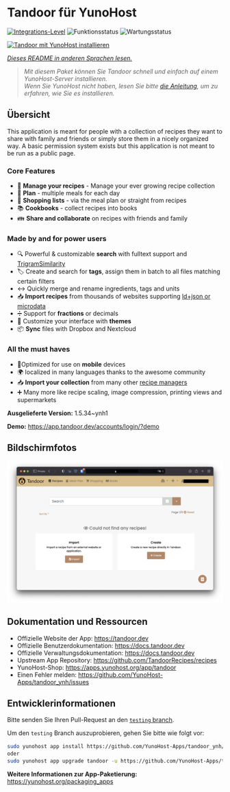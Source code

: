 <!--
N.B.: Diese README wurde automatisch von <https://github.com/YunoHost/apps/tree/master/tools/readme_generator> generiert.
Sie darf NICHT von Hand bearbeitet werden.
-->

# Tandoor für YunoHost

[![Integrations-Level](https://apps.yunohost.org/badge/integration/tandoor)](https://ci-apps.yunohost.org/ci/apps/tandoor/)
![Funktionsstatus](https://apps.yunohost.org/badge/state/tandoor)
![Wartungsstatus](https://apps.yunohost.org/badge/maintained/tandoor)

[![Tandoor mit YunoHost installieren](https://install-app.yunohost.org/install-with-yunohost.svg)](https://install-app.yunohost.org/?app=tandoor)

*[Dieses README in anderen Sprachen lesen.](./ALL_README.md)*

> *Mit diesem Paket können Sie Tandoor schnell und einfach auf einem YunoHost-Server installieren.*  
> *Wenn Sie YunoHost nicht haben, lesen Sie bitte [die Anleitung](https://yunohost.org/install), um zu erfahren, wie Sie es installieren.*

## Übersicht

This application is meant for people with a collection of recipes they want to share with family and friends or simply
store them in a nicely organized way. A basic permission system exists but this application is not meant to be run as 
a public page.

### Core Features

- 🥗 **Manage your recipes** - Manage your ever growing recipe collection
- 📆 **Plan** - multiple meals for each day
- 🛒 **Shopping lists** - via the meal plan or straight from recipes
- 📚 **Cookbooks** - collect recipes into books
- 👪 **Share and collaborate** on recipes with friends and family

### Made by and for power users

- 🔍 Powerful & customizable **search** with fulltext support and [TrigramSimilarity](https://docs.djangoproject.com/en/3.0/ref/contrib/postgres/search/#trigram-similarity)
- 🏷️ Create and search for **tags**, assign them in batch to all files matching certain filters
- ↔️ Quickly merge and rename ingredients, tags and units 
- 📥️ **Import recipes** from thousands of websites supporting [ld+json or microdata](https://schema.org/Recipe)
- ➗ Support for **fractions** or decimals
- 🎨 Customize your interface with **themes**
- 📦 **Sync** files with Dropbox and Nextcloud
  
### All the must haves

- 📱Optimized for use on **mobile** devices
- 🌍 localized in many languages thanks to the awesome community
- 📥️ **Import your collection** from many other [recipe managers](https://docs.tandoor.dev/features/import_export/)
- ➕ Many more like recipe scaling, image compression, printing views and supermarkets


**Ausgelieferte Version:** 1.5.34~ynh1

**Demo:** <https://app.tandoor.dev/accounts/login/?demo>

## Bildschirmfotos

![Bildschirmfotos von Tandoor](./doc/screenshots/example.jpg)

## Dokumentation und Ressourcen

- Offizielle Website der App: <https://tandoor.dev>
- Offizielle Benutzerdokumentation: <https://docs.tandoor.dev>
- Offizielle Verwaltungsdokumentation: <https://docs.tandoor.dev>
- Upstream App Repository: <https://github.com/TandoorRecipes/recipes>
- YunoHost-Shop: <https://apps.yunohost.org/app/tandoor>
- Einen Fehler melden: <https://github.com/YunoHost-Apps/tandoor_ynh/issues>

## Entwicklerinformationen

Bitte senden Sie Ihren Pull-Request an den [`testing` branch](https://github.com/YunoHost-Apps/tandoor_ynh/tree/testing).

Um den `testing` Branch auszuprobieren, gehen Sie bitte wie folgt vor:

```bash
sudo yunohost app install https://github.com/YunoHost-Apps/tandoor_ynh/tree/testing --debug
oder
sudo yunohost app upgrade tandoor -u https://github.com/YunoHost-Apps/tandoor_ynh/tree/testing --debug
```

**Weitere Informationen zur App-Paketierung:** <https://yunohost.org/packaging_apps>
